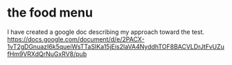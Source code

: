 # the food menu

I have created a google doc describing my approach toward the test.
https://docs.google.com/document/d/e/2PACX-1vT2gDGnuazI6k5queiWsTTaSIKa15jEis2laVA4NyddhTOF8BACVLDrJtFvUZufHm9VRXdQrNuGxRV8/pub
